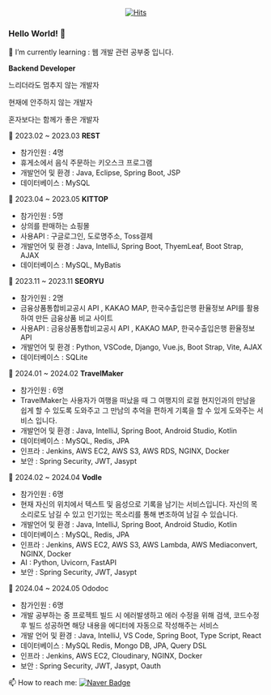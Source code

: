   <div align=center>
	
  [![Hits](https://hits.seeyoufarm.com/api/count/incr/badge.svg?url=https%3A%2F%2Fgithub.com%2Fzzsza)](https://hits.seeyoufarm.com) 
	
  </div>
  
### Hello World! 👋

<!--
**seonow/seonow** is a ✨ _special_ ✨ repository because its `README.md` (this file) appears on your GitHub profile.

👯 I’m looking to collaborate on ...
🤔 I’m looking for help with ...
💬 Ask me about ...
😄 Pronouns: ...
⚡ Fun fact: ...
Here are some ideas to get you started:
-->

🌱 I’m currently learning : 웹 개발 관련 공부중 입니다.

**Backend Developer**

느리더라도 멈추지 않는 개발자

현재에 안주하지 않는 개발자

혼자보다는 함께가 좋은 개발자

💬 2023.02 ~ 2023.03    **REST**
- 참가인원 : 4명
- 휴게소에서 음식 주문하는 키오스크 프로그램
- 개발언어 및 환경 : Java, Eclipse, Spring Boot, JSP
- 데이터베이스 : MySQL
    
💬 2023.04 ~ 2023.05    **KITTOP**
- 참가인원 : 5명
- 상의를 판매하는 쇼핑몰
- 사용API : 구글로그인, 도로명주소, Toss결제
- 개발언어 및 환경 : Java, IntelliJ, Spring Boot, ThyemLeaf, Boot Strap, AJAX
- 데이터베이스 : MySQL, MyBatis

💬 2023.11 ~ 2023.11    **SEORYU**
- 참가인원 : 2명
- 금융상품통합비교공시 API , KAKAO MAP, 한국수출입은행 환율정보 API를 활용하여 만든 금융상품 비교 사이트
- 사용API : 금융상품통합비교공시 API , KAKAO MAP, 한국수출입은행 환율정보 API
- 개발언어 및 환경 : Python, VSCode, Django, Vue.js, Boot Strap, Vite, AJAX
- 데이터베이스 : SQLite

💬 2024.01 ~ 2024.02    **TravelMaker**
- 참가인원 : 6명
- TravelMaker는 사용자가 여행을 떠났을 때 그 여행지의 로컬 현지인과의 만남을 쉽게 할 수 있도록 도와주고 그 만남의 추억을 편하게 기록을 할 수 있게 도와주는 서비스 입니다.
- 개발언어 및 환경 : Java, IntelliJ, Spring Boot, Android Studio, Kotlin
- 데이터베이스 : MySQL, Redis, JPA
- 인프라 : Jenkins, AWS EC2, AWS S3, AWS RDS, NGINX, Docker
- 보안 : Spring Security, JWT, Jasypt

💬 2024.02 ~ 2024.04    **Vodle**
- 참가인원 : 6명
- 현재 자신의 위치에서 텍스트 및 음성으로 기록을 남기는 서비스입니다.  자신의 목소리로도 남길 수 있고 인기있는 목소리를 통해 변조하여 남길 수 있습니다.
- 개발언어 및 환경 : Java, IntelliJ, Spring Boot, Android Studio, Kotlin
- 데이터베이스 : MySQL, Redis, JPA
- 인프라 : Jenkins, AWS EC2, AWS S3, AWS Lambda, AWS Mediaconvert, NGINX, Docker
- AI : Python, Uvicorn, FastAPI
- 보안 : Spring Security, JWT, Jasypt

💬 2024.04 ~ 2024.05 Ododoc
- 참가인원 : 6명
- 개발 공부하는 중 프로젝트 빌드 시 에러발생하고 에러 수정을 위해 검색, 코드수정 후 빌드 성공하면 해당 내용을 에디터에 자동으로 작성해주는 서비스
- 개발 언어 및 환경 : Java, IntelliJ, VS Code, Spring Boot, Type Script, React
- 데이터베이스 : MySQL Redis, Mongo DB, JPA, Query DSL
- 인프라 : Jenkins, AWS EC2, Cloudinary, NGINX, Docker
- 보안 : Spring Security, JWT, Jasypt, Oauth

📫 How to reach me: [![Naver Badge](https://img.shields.io/badge/naver-03C75A?style=flat-square&logo=Naver&logoColor=white&link=mailto:howlarang12301@naver.com)](mailto:howlarang123@naver.com)
